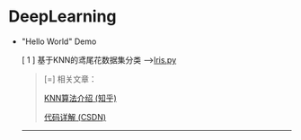 # DeepLearning

* "Hello World" Demo

    [ 1 ] 基于KNN的鸢尾花数据集分类 -->[lris.py](https://github.com/whitejoce/DeepLearning/blob/main/Code/lris.py) 
        
     > [=] 相关文章：
     >
     > [KNN算法介绍 (知乎)](https://zhuanlan.zhihu.com/p/143092725)
     >
     > [代码详解 (CSDN)](https://blog.csdn.net/hqllqh/article/details/108914072)
    
    ***
